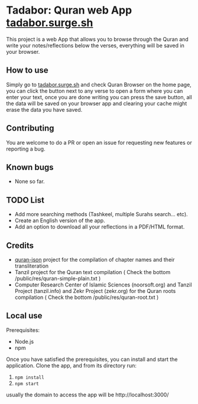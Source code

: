 # Tadabor: Quran web App [tadabor.surge.sh](http://tadabor.surge.sh/)

This project is a web App that allows you to browse through the Quran and write your notes/reflections below the verses, everything will be saved in your browser.

## How to use

Simply go to [tadabor.surge.sh](http://tadabor.surge.sh/) and check Quran Browser on the home page, you can click the button next to any verse to open a form where you can enter your text, once you are done writing you can press the save button, all the data will be saved on your browser app and clearing your cache might erase the data you have saved.

## Contributing

You are welcome to do a PR or open an issue for requesting new features or reporting a bug.

## Known bugs

- None so far.

## TODO List

- Add more searching methods (Tashkeel, multiple Surahs search... etc).
- Create an English version of the app.
- Add an option to download all your reflections in a PDF/HTML format.

## Credits

- [quran-json](https://github.com/risan/quran-json) project for the compilation of chapter names and their transliteration
- Tanzil project for the Quran text compilation ( Check the bottom /public/res/quran-simple-plain.txt )
- Computer Research Center of Islamic Sciences (noorsoft.org) and Tanzil Project (tanzil.info) and Zekr Project (zekr.org) for the Quran roots compilation ( Check the bottom /public/res/quran-root.txt )

## Local use

Prerequisites:

- Node.js
- npm

Once you have satisfied the prerequisites, you can install and start the application. Clone the app, and from its directory run:

1. `npm install`
2. `npm start`

usually the domain to access the app will be http://localhost:3000/
